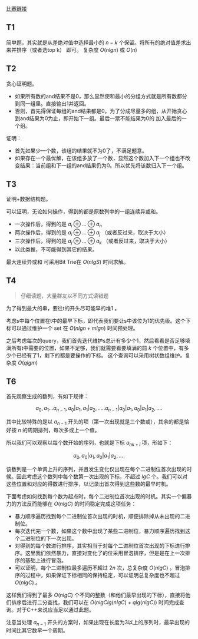 [比赛链接](https://codeforces.com/contest/1847)

## T1

简单题，其实就是从差绝对值中选择最小的 $n-k$ 个保留。将所有的绝对值差求出来并排序（或者选top k） 即可。 复杂度 $O(nlgn)$ 或 $O(n)$

## T2

贪心证明题。

* 如果所有数的and结果不是0，那么显然使和最小的分组方式就是所有数都分到同一组里。直接输出1并返回。
* 否则，首先得保证每组的and结果都是0。为了分成尽量多的组，从开始贪心到and结果为0为止，即开始下一组。最后一票不能结果为0的 加入最后的一个组。

证明：

* 首先如果少一个数，该组的结果就不为0了，不满足题意。
* 如果存在一个最优解，在该组多放了一个数，显然这个数加入下一个组也不改变结果：当前组和下一组的and结果仍为0。所以优先将该数归入下一个组。

## T3

证明+数据结构题。

可以证明，无论如何操作，得到的都是原数列中的一组连续异或和。

* 一次操作后，得到的是 $a_i\oplus ... \oplus a_n$
* 两次操作后，得到的是 $a_i\oplus ... \oplus a_j$ （或者反过来，取决于大小）
* 三次操作后，得到的是 $a_j\oplus ... \oplus a_k$ （或者反过来，取决于大小）
* 以此类推，不可能得到其它的结果。

最大连续异或和 可采用Bit Trie在 $O(nlgS)$ 时间求解。

## T4

> 仔细读题，大量群友以不同方式读错题

为了得到最大的串，要往t的开头尽可能早的堆1 。

考虑s中每个位置在t中的最早下标，即代表我们要让s中该位为1的优先级。这个下标可以通过维护一个 set 在 $O(nlgn+mlgn)$ 时间预处理。

之后考虑每次的query，我们首先迭代维护s总计有多少个1，然后看看是否足够填满所有t中需要的位置，如果不足够，我们就需要看要填满的前 $k$ 个位置中，有多少个已经有了1，剩下的都是要操作的下标。 这个查询可以采用树状数组维护。复杂度 $O(qlgm)$

## T6

首先观察生成的数列，有如下规律：

$$
a_0, a_1... a_{n-1}, a_0|a_1, a_1|a_2, ..... a_{n-1}|a_0|a_1, a_0|a_1|a_2, ....
$$

其中比较特殊的是以 $a_{n-1}$ 开头的项（第一次出现就是三个数或），其余的都是恰好按 $n$ 的周期排列，每次多或上一个值。

所以我们可以观察以每个数开始的序列，也就是下标 $a_{nk+i}$ 项，形如下：

$$
a_0, a_0|a_1, a_0|a_1|a_2, ....
$$

该数列是一个单调上升的序列，并且发生变化仅出现在每个二进制位首次出现的时候。因此考虑这个数列中每个数第一次出现的下标，不超过 $lgC$ 个。我们可以对这些位置和对应的得数进行排序，以记录出首次得到这些数的最早时机。

下面考虑如何找到每个数为起点时，每个二进制位首次出现的时机。其实一个偏暴力的方法反而能够在 $O(nlgC)$ 的时间稳定完成这项任务：

* 暴力顺序遍历找到每个二进制位首次出现的时机，顺便排除掉从未出现的二进制位。
* 每次迭代完一个数，如果这个数中出现了某些二进制位，暴力顺序遍历找到这个二进制位的下一次出现。
* 对得到的每个数进行排序，其实相当于对每个二进制位首次出现的下标进行排序。这里我们依然暴力，直接对变化了的位采用冒泡排序，但是是在上一次排序的基础上进行冒泡。
* 可以证明，每个二进制位最多遍历不超过 $2n$ 次，总复杂度 $O(nlgC)$ 。冒泡排序的过程中，如果保证下标相同的保持稳定，可以证明总复杂度也不超过 $O(nlgC)$ 。

这样我们得到了最多 $O(nlgC)$ 个不同的整数（和他们最早出现的下标），直接将他们排序后进行二分查找，我们可以在 $O(nlgClg(nlgC) + qlg(nlgC))$ 时间完成查询。对于C++来说应当足以通过此题。

注意当处理 $a_{n-1}$ 开头的方案时，如果出现在长度为3以上的序列时，最早出现的时间比其它数早一个周期。

